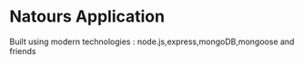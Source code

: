 # Natours Application 

Built using modern technologies : node.js,express,mongoDB,mongoose and friends 